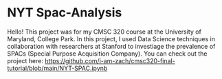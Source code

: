 # NYT Spac-Analysis

Hello! This project was for my CMSC 320 course at the University of Maryland, College Park. In this project, I used Data Science techniques in collaboration with researchers at Stanford to investiage the prevalence of SPACs (Special Purpose Acquisition Company). You can check out the project here: https://github.com/i-am-zach/cmsc320-final-tutorial/blob/main/NYT-SPAC.ipynb
